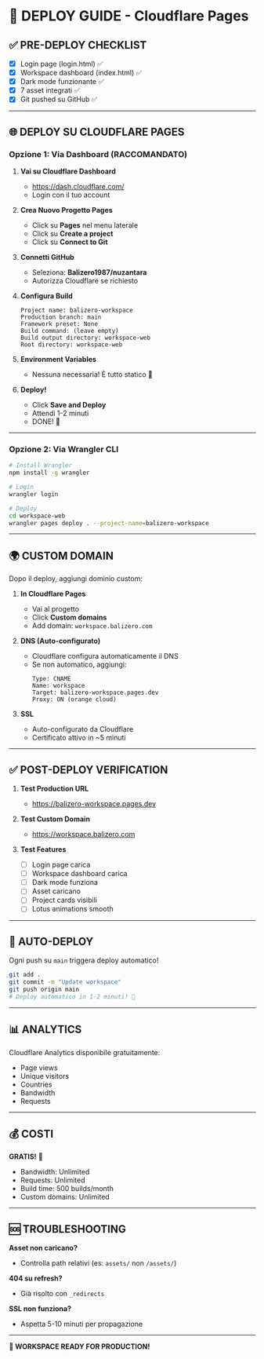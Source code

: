 # 🚀 DEPLOY GUIDE - Cloudflare Pages

## ✅ PRE-DEPLOY CHECKLIST

- [x] Login page (login.html) ✅
- [x] Workspace dashboard (index.html) ✅
- [x] Dark mode funzionante ✅
- [x] 7 asset integrati ✅
- [x] Git pushed su GitHub ✅

---

## 🌐 DEPLOY SU CLOUDFLARE PAGES

### **Opzione 1: Via Dashboard (RACCOMANDATO)**

1. **Vai su Cloudflare Dashboard**
   - https://dash.cloudflare.com/
   - Login con il tuo account

2. **Crea Nuovo Progetto Pages**
   - Click su **Pages** nel menu laterale
   - Click su **Create a project**
   - Click su **Connect to Git**

3. **Connetti GitHub**
   - Seleziona: **Balizero1987/nuzantara**
   - Autorizza Cloudflare se richiesto

4. **Configura Build**
   ```
   Project name: balizero-workspace
   Production branch: main
   Framework preset: None
   Build command: (leave empty)
   Build output directory: workspace-web
   Root directory: workspace-web
   ```

5. **Environment Variables**
   - Nessuna necessaria! È tutto statico 🎉

6. **Deploy!**
   - Click **Save and Deploy**
   - Attendi 1-2 minuti
   - DONE! 🚀

---

### **Opzione 2: Via Wrangler CLI**

```bash
# Install Wrangler
npm install -g wrangler

# Login
wrangler login

# Deploy
cd workspace-web
wrangler pages deploy . --project-name=balizero-workspace
```

---

## 🌍 CUSTOM DOMAIN

Dopo il deploy, aggiungi dominio custom:

1. **In Cloudflare Pages**
   - Vai al progetto
   - Click **Custom domains**
   - Add domain: `workspace.balizero.com`

2. **DNS (Auto-configurato)**
   - Cloudflare configura automaticamente il DNS
   - Se non automatico, aggiungi:
     ```
     Type: CNAME
     Name: workspace
     Target: balizero-workspace.pages.dev
     Proxy: ON (orange cloud)
     ```

3. **SSL**
   - Auto-configurato da Cloudflare
   - Certificato attivo in ~5 minuti

---

## ✅ POST-DEPLOY VERIFICATION

1. **Test Production URL**
   - https://balizero-workspace.pages.dev

2. **Test Custom Domain**
   - https://workspace.balizero.com

3. **Test Features**
   - [ ] Login page carica
   - [ ] Workspace dashboard carica
   - [ ] Dark mode funziona
   - [ ] Asset caricano
   - [ ] Project cards visibili
   - [ ] Lotus animations smooth

---

## 🔄 AUTO-DEPLOY

Ogni push su `main` triggera deploy automatico!

```bash
git add .
git commit -m "Update workspace"
git push origin main
# Deploy automatico in 1-2 minuti! 🚀
```

---

## 📊 ANALYTICS

Cloudflare Analytics disponibile gratuitamente:
- Page views
- Unique visitors
- Countries
- Bandwidth
- Requests

---

## 💰 COSTI

**GRATIS!** 🎉
- Bandwidth: Unlimited
- Requests: Unlimited
- Build time: 500 builds/month
- Custom domains: Unlimited

---

## 🆘 TROUBLESHOOTING

**Asset non caricano?**
- Controlla path relativi (es: `assets/` non `/assets/`)

**404 su refresh?**
- Già risolto con `_redirects`

**SSL non funziona?**
- Aspetta 5-10 minuti per propagazione

---

**🎉 WORKSPACE READY FOR PRODUCTION!**

